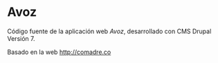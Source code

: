 # Avoz

Código fuente de la aplicación web _Avoz_, desarrollado con CMS Drupal Versión 7.

Basado en la web <http://comadre.co>
